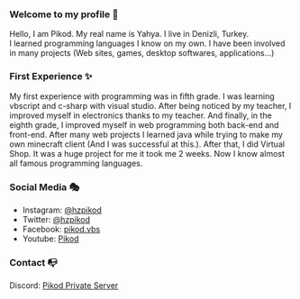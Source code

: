 ### Welcome to my profile 🥳
Hello, I am Pikod. My real name is Yahya. I live in Denizli, Turkey.
<br>I learned programming languages I know on my own. I have been involved in many projects (Web sites, games, desktop softwares, applications...)

### First Experience ✨
My first experience with programming was in fifth grade. I was learning vbscript and c-sharp with visual studio. After being noticed by my teacher, I improved myself in electronics thanks to my teacher. And finally, in the eighth grade, I improved myself in web programming both back-end and front-end. After many web projects I learned java while trying to make my own minecraft client (And I was successful at this.). After that, I did Virtual Shop. It was a huge project for me it took me 2 weeks. Now I know almost all famous programming languages. 

### Social Media 🎭

- Instagram: [@hzpikod](https://www.instagram.com/hzpikod/)
- Twitter: [@hzpikod](https://twitter.com/hzpikod)
- Facebook: [pikod.vbs](https://www.facebook.com/pikod.vbs)
- Youtube: [Pikod](https://www.youtube.com/c/Pikod)

### Contact 📭
Discord: [Pikod Private Server](https://discord.gg/z7K34mv2jE)
